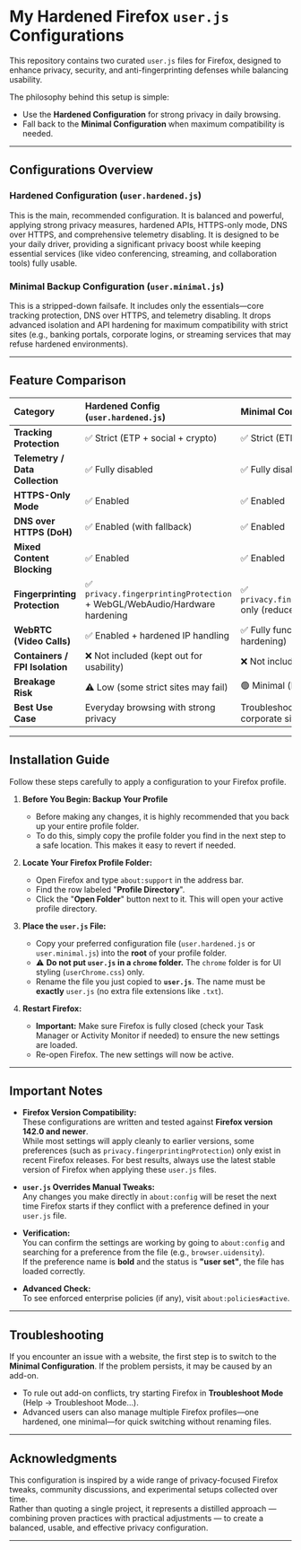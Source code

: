 # My Hardened Firefox `user.js` Configurations

This repository contains two curated `user.js` files for Firefox, designed to enhance privacy, security, and anti-fingerprinting defenses while balancing usability.

The philosophy behind this setup is simple:
* Use the **Hardened Configuration** for strong privacy in daily browsing.
* Fall back to the **Minimal Configuration** when maximum compatibility is needed.

---

## Configurations Overview

### Hardened Configuration (`user.hardened.js`)
This is the main, recommended configuration. It is balanced and powerful, applying strong privacy measures, hardened APIs, HTTPS-only mode, DNS over HTTPS, and comprehensive telemetry disabling. It is designed to be your daily driver, providing a significant privacy boost while keeping essential services (like video conferencing, streaming, and collaboration tools) fully usable.

### Minimal Backup Configuration (`user.minimal.js`)
This is a stripped-down failsafe. It includes only the essentials—core tracking protection, DNS over HTTPS, and telemetry disabling. It drops advanced isolation and API hardening for maximum compatibility with strict sites (e.g., banking portals, corporate logins, or streaming services that may refuse hardened environments).

---

## Feature Comparison

| Category | Hardened Config (`user.hardened.js`) | Minimal Config (`user.minimal.js`) |
| :--- | :--- | :--- |
| **Tracking Protection** | ✅ Strict (ETP + social + crypto) | ✅ Strict (ETP + social + crypto) |
| **Telemetry / Data Collection** | ✅ Fully disabled | ✅ Fully disabled |
| **HTTPS-Only Mode** | ✅ Enabled | ✅ Enabled |
| **DNS over HTTPS (DoH)** | ✅ Enabled (with fallback) | ✅ Enabled |
| **Mixed Content Blocking** | ✅ Enabled | ✅ Enabled |
| **Fingerprinting Protection** | ✅ `privacy.fingerprintingProtection` + WebGL/WebAudio/Hardware hardening | ✅ `privacy.fingerprintingProtection` only (reduced breakage) |
| **WebRTC (Video Calls)** | ✅ Enabled + hardened IP handling | ✅ Fully functional (no extra hardening) |
| **Containers / FPI Isolation** | ❌ Not included (kept out for usability) | ❌ Not included |
| **Breakage Risk** | ⚠️ Low (some strict sites may fail) | 🟢 Minimal (highest compatibility) |
| **Best Use Case** | Everyday browsing with strong privacy | Troubleshooting, banking, corporate sites |

---

## Installation Guide

Follow these steps carefully to apply a configuration to your Firefox profile.

1. **Before You Begin: Backup Your Profile**  
   * Before making any changes, it is highly recommended that you back up your entire profile folder.  
   * To do this, simply copy the profile folder you find in the next step to a safe location. This makes it easy to revert if needed.  

2. **Locate Your Firefox Profile Folder:**  
   * Open Firefox and type `about:support` in the address bar.  
   * Find the row labeled "**Profile Directory**".  
   * Click the "**Open Folder**" button next to it. This will open your active profile directory.  

3. **Place the `user.js` File:**  
   * Copy your preferred configuration file (`user.hardened.js` or `user.minimal.js`) into the **root** of your profile folder.  
   * ⚠️ **Do not put `user.js` in a `chrome` folder.** The `chrome` folder is for UI styling (`userChrome.css`) only.  
   * Rename the file you just copied to **`user.js`**. The name must be **exactly** `user.js` (no extra file extensions like `.txt`).  

4. **Restart Firefox:**  
   * **Important:** Make sure Firefox is fully closed (check your Task Manager or Activity Monitor if needed) to ensure the new settings are loaded.  
   * Re-open Firefox. The new settings will now be active.  

---

## Important Notes

* **Firefox Version Compatibility:**  
  These configurations are written and tested against **Firefox version 142.0 and newer**.  
  While most settings will apply cleanly to earlier versions, some preferences (such as `privacy.fingerprintingProtection`) only exist in recent Firefox releases. For best results, always use the latest stable version of Firefox when applying these `user.js` files.

* **`user.js` Overrides Manual Tweaks:**  
  Any changes you make directly in `about:config` will be reset the next time Firefox starts if they conflict with a preference defined in your `user.js` file.

* **Verification:**  
  You can confirm the settings are working by going to `about:config` and searching for a preference from the file (e.g., `browser.uidensity`).  
  If the preference name is **bold** and the status is **"user set"**, the file has loaded correctly.

* **Advanced Check:**  
  To see enforced enterprise policies (if any), visit `about:policies#active`.

---

## Troubleshooting

If you encounter an issue with a website, the first step is to switch to the **Minimal Configuration**. If the problem persists, it may be caused by an add-on.

* To rule out add-on conflicts, try starting Firefox in **Troubleshoot Mode** (Help → Troubleshoot Mode…).  
* Advanced users can also manage multiple Firefox profiles—one hardened, one minimal—for quick switching without renaming files.  

---

## Acknowledgments

This configuration is inspired by a wide range of privacy-focused Firefox tweaks, community discussions, and experimental setups collected over time.  
Rather than quoting a single project, it represents a distilled approach — combining proven practices with practical adjustments — to create a balanced, usable, and effective privacy configuration.

---


